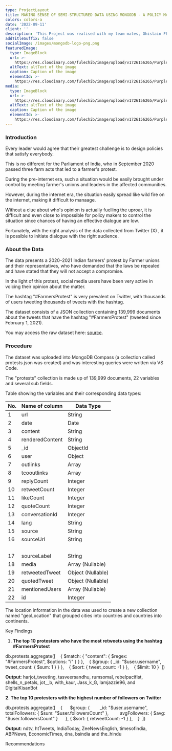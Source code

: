 ```yaml
---
type: ProjectLayout
title: MAKING SENSE OF SEMI-STRUCTURED DATA USING MONGODB - A POLICY MAKER'S GUIDE
colors: colors-a
date: '2022-09-11'
client: ''
description: 'This Project was realised with my team mates, Ghislain FEPESSI AND EVELINE SOH'
addTitleSuffix: false
socialImage: /images/mongodb-logo-png.png
featuredImage:
  type: ImageBlock
  url: >-
    https://res.cloudinary.com/fulechib/image/upload/v1726156265/Purple_Gradient_Marketing_Analytics_Carousel_Instagram_Post_2_qzdndu.png
  altText: altText of the image
  caption: Caption of the image
  elementId: >-
    https://res.cloudinary.com/fulechib/image/upload/v1726156265/Purple_Gradient_Marketing_Analytics_Carousel_Instagram_Post_2_qzdndu.png
media:
  type: ImageBlock
  url: >-
    https://res.cloudinary.com/fulechib/image/upload/v1726156265/Purple_Gradient_Marketing_Analytics_Carousel_Instagram_Post_2_qzdndu.png
  altText: altText of the image
  caption: Caption of the image
  elementId: >-
    https://res.cloudinary.com/fulechib/image/upload/v1726156265/Purple_Gradient_Marketing_Analytics_Carousel_Instagram_Post_2_qzdndu.png
---
```

### Introduction

Every leader would agree that their greatest challenge is to design policies that satisfy everybody.

This is no different for the Parliament of India, who in September 2020 passed three farm acts that led to a farmer's protest.

During the pre-internet era, such a situation would be easily brought under control by meeting farmer's unions and leaders in the affected communities.

However, during the internet era, the situation easily spread like wild fire on the internet, making it difficult to manaage.

Without a clue about who's opinion is actually fuelling the uproar, it is difficult and even close to impossible for policy makers to control the situation since chances of having an effective dialogue are low.

Fortunately, with the right analysis of the data collected from Twitter (X) , it is possible to initiate dialogue with the right audience.

### About the Data

The data presents a 2020–2021 Indian farmers' protest by Farmer unions and their representatives, who  have demanded that the laws be repealed and have stated that they will not accept a compromise.

In the light of this protest, social media users have been very active in voicing their opinion about the matter.

The hashtag "#FarmersProtest" is very prevalent on Twitter, with thousands of users tweeting thousands of tweets with the hashtag.

The dataset consists of a JSON collection containing 139,999 documents about the tweets that have the hashtag "#FarmersProtest" (tweeted since February 1, 2021).

You may access the raw dataset here: [source](https://www.kaggle.com/datasets/prathamsharma123/farmers-protest-tweets-dataset-raw-json).

### Procedure

The dataset was uploaded into MongoDB Compass (a collection called protests.json was created) and was interesting queries were written via VS Code.

The "protests" collection is made up of 139,999 documents, 22 variables and several sub fields.

Table showing the variables and their corresponding data types:

| No. | Name of column  | Data Type         |
| --- | --------------- | ----------------- |
| 1   | url             | String            |
| 2   | date            | Date              |
| 3   | content         | String            |
| 4   | renderedContent | String            |
| 5   | \_id            | ObjectId          |
| 6   | user            | Object            |
| 7   | outlinks        | Array             |
| 8   | tcooutlinks     | Array             |
| 9   | replyCount      | Integer           |
| 10  | retweetCount    | Integer           |
| 11  | likeCount       | Integer           |
| 12  | quoteCount      | Integer           |
| 13  | conversationId  | Integer           |
| 14  | lang            | String            |
| 15  | source          | String            |
| 16  | sourceUrl       | String            |
|     |                 |                   |
| 17  | sourceLabel     | String            |
| 18  | media           | Array (Nullable)  |
| 19  | retweetedTweet  | Object (Nullable) |
| 20  | quotedTweet     | Object (Nullable) |
| 21  | mentionedUsers  | Array (Nullable)  |
| 22  | id              | Integer           |

The location information in the data was used to create a new collection named "geoLocation" that grouped cities into countries and countries into continents.

Key Findings

1.  **The top 10 protesters who have the most retweets using the hashtag #FarmersProtest**

db.protests.aggregate(\[    { $match: { "content": { $regex: "#FarmersProtest", $options: "i" } } },    { $group: { \_id: "$user.username", tweet\_count: { $sum: 1 } } },    { $sort: { tweet\_count: -1 } },    { $limit: 10 }  ])

**Output**: harjot\_tweeting, tasveersandhu, rumsomal, rebelpacifist, shells\_n\_petals, jot\_\_b, with\_kaur, Jass\_k\_G, Iamjazzie96, and DigitalKisanBot



**2. The top 10 protesters with the highest number of followers on Twitter**

db.protests.aggregate(\[    {      $group: {        \_id: "$user.username",          totalFollowers: { $sum: "$user.followersCount" },         avgFollowers: { $avg: "$user.followersCount" }      }, { $sort: { retweetCount: -1 } },    }  ])

**Output**: ndtv, htTweets, IndiaToday, ZeeNewsEnglish, timesofindia, ABPNews, EconomicTimes, dna, bsindia and the\_hindu

Recommendations
